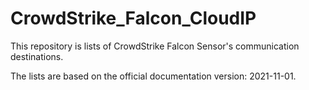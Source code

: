 # CrowdStrike_Falcon_CloudIP

This repository is lists of CrowdStrike Falcon Sensor's communication destinations.

The lists are based on the official documentation version: 2021-11-01.
